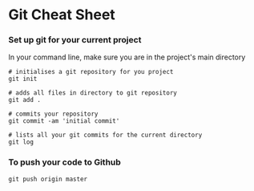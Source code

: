 # Git Cheat Sheet

### Set up git for your current project

In your command line, make sure you are in the project's main directory

```
# initialises a git repository for you project
git init
```

```
# adds all files in directory to git repository
git add .	
```

```
# commits your repository
git commit -am 'initial commit'
```


```
# lists all your git commits for the current directory
git log
```

### To push your code to Github

`git push origin master`

